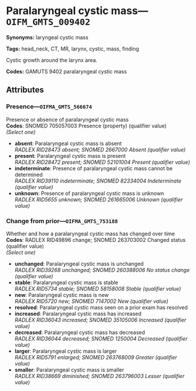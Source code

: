 # Paralaryngeal cystic mass—`OIFM_GMTS_009402`

**Synonyms:** laryngeal cystic mass

**Tags:** head_neck, CT, MR, larynx, cystic, mass, finding

Cystic growth around the larynx area.

**Codes:** GAMUTS 9402 paralaryngeal cystic mass

## Attributes

### Presence—`OIFMA_GMTS_566674`

Presence or absence of paralaryngeal cystic mass  
**Codes**: SNOMED 705057003 Presence (property) (qualifier value)  
*(Select one)*

- **absent**: Paralaryngeal cystic mass is absent  
_RADLEX RID28473 absent; SNOMED 2667000 Absent (qualifier value)_
- **present**: Paralaryngeal cystic mass is present  
_RADLEX RID28472 present; SNOMED 52101004 Present (qualifier value)_
- **indeterminate**: Presence of paralaryngeal cystic mass cannot be determined  
_RADLEX RID39110 indeterminate; SNOMED 82334004 Indeterminate (qualifier value)_
- **unknown**: Presence of paralaryngeal cystic mass is unknown  
_RADLEX RID5655 unknown; SNOMED 261665006 Unknown (qualifier value)_

### Change from prior—`OIFMA_GMTS_753188`

Whether and how a paralaryngeal cystic mass has changed over time  
**Codes**: RADLEX RID49896 change; SNOMED 263703002 Changed status (qualifier value)  
*(Select one)*

- **unchanged**: Paralaryngeal cystic mass is unchanged  
_RADLEX RID39268 unchanged; SNOMED 260388006 No status change (qualifier value)_
- **stable**: Paralaryngeal cystic mass is stable  
_RADLEX RID5734 stable; SNOMED 58158008 Stable (qualifier value)_
- **new**: Paralaryngeal cystic mass is new  
_RADLEX RID5720 new; SNOMED 7147002 New (qualifier value)_
- **resolved**: Paralaryngeal cystic mass seen on a prior exam has resolved  
- **increased**: Paralaryngeal cystic mass has increased  
_RADLEX RID36043 increased; SNOMED 35105006 Increased (qualifier value)_
- **decreased**: Paralaryngeal cystic mass has decreased  
_RADLEX RID36044 decreased; SNOMED 1250004 Decreased (qualifier value)_
- **larger**: Paralaryngeal cystic mass is larger  
_RADLEX RID5791 enlarged; SNOMED 263768009 Greater (qualifier value)_
- **smaller**: Paralaryngeal cystic mass is smaller  
_RADLEX RID38669 diminished; SNOMED 263796003 Lesser (qualifier value)_